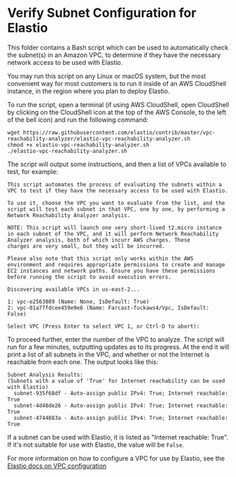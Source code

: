 # Verify Subnet Configuration for Elastio

This folder contains a Bash script which can be used to automatically check the subnet(s) in an Amazon VPC, to determine
if they have the necessary network access to be used with Elastio.

You may run this script on any Linux or macOS system, but the most convenient way for most customers is to run it inside
of an AWS CloudShell instance, in the region where you plan to deploy Elastio.

To run the script, open a terminal (if using AWS CloudShell, open CloudShell by clicking on the CloudShell icon at the
top of the AWS Console, to the left of the bell icon) and run the following command:

```
wget https://raw.githubusercontent.com/elastio/contrib/master/vpc-reachability-analyzer/elastio-vpc-reachability-analyzer.sh
chmod +x elastio-vpc-reachability-analyzer.sh
./elastio-vpc-reachability-analyzer.sh
```
The script will output some instructions, and then a list of VPCs available to test, for example:

```
This script automates the process of evaluating the subnets within a VPC to test if they have the necessary access to be used with Elastio.

To use it, choose the VPC you want to evaluate from the list, and the script will test each subnet in that VPC, one by one, by performing a Network Reachability Analyzer analysis.

NOTE: This script will launch one very short-lived t2.micro instance in each subnet of the VPC, and it will perform Network Reachability Analyzer analysis, both of which incurr AWS charges. These
charges are very small, but they will be incurred.

Please also note that this script only works within the AWS environment and requires appropriate permissions to create and manage EC2 instances and network paths. Ensure you have these permissions
before running the script to avoid execution errors.

Discovering available VPCs in us-east-2...

1: vpc-e2563889 (Name: None, IsDefault: True)
2: vpc-01a77fdcee459e9e6 (Name: Farcast-fuckaws4/Vpc, IsDefault: False)

Select VPC (Press Enter to select VPC 1, or Ctrl-D to abort): 
```

To proceed further, enter the number of the VPC to analyze.  The script will run for a few minutes, outputting updates
as to its progress.  At the end it will print a list of all subnets in the VPC, and whether or not the Internet is
reachable from each one.  The output looks like this:


```
Subnet Analysis Results:
(Subnets with a value of 'True' for Internet reachability can be used with Elastio)
  subnet-935f68df - Auto-assign public IPv4: True; Internet reachable: True
  subnet-4d48de26 - Auto-assign public IPv4: True; Internet reachable: True
  subnet-4744883a - Auto-assign public IPv4: True; Internet reachable: True
```

If a subnet can be used with Elastio, it is listed as "Internet reachable: True".  If it's not suitable for use with
Elastio, the value will be `False`.

For more information on how to configure a VPC for use by Elastio, see the [Elastio docs on VPC
configuration](https://docs.elastio.com/docs/get-started/deployment-specifications/vpc-config)
